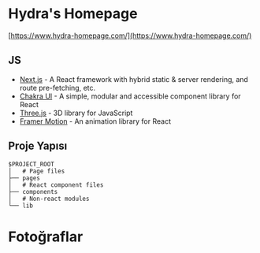 # Hydra's Homepage
[https://www.hydra-homepage.com/](https://www.hydra-homepage.com/)

## JS

- [Next.js](https://nextjs.org/) - A React framework with hybrid static & server rendering, and route pre-fetching, etc.
- [Chakra UI](https://chakra-ui.com/) - A simple, modular and accessible component library for React
- [Three.js](https://threejs.org/) - 3D library for JavaScript
- [Framer Motion](https://www.framer.com/motion/) - An animation library for React

## Proje Yapısı

```
$PROJECT_ROOT
│   # Page files
├── pages
│   # React component files
├── components
│   # Non-react modules
└── lib
```

# Fotoğraflar


